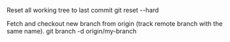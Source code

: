 Reset all working tree to last commit
git reset --hard

Fetch and checkout new branch from origin (track remote branch with the same name).
git branch -d origin/my-branch
